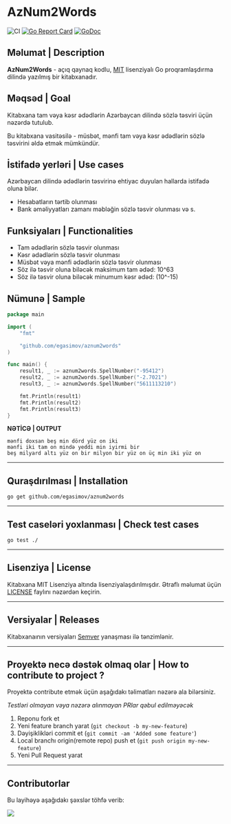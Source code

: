 # AzNum2Words
![CI](https://github.com/egasimov/aznum2words/actions/workflows/ci.yml/badge.svg?branch=master) 
[![Go Report Card](https://goreportcard.com/badge/github.com/egasimov/aznum2words)](https://goreportcard.com/report/github.com/egasimov/aznum2words)
[![GoDoc](https://godoc.org/github.com/egasimov/aznum2words?status.svg)](https://godoc.org/github.com/egasimov/aznum2words)

## Məlumat | Description
**AzNum2Words** - açıq qaynaq kodlu, [MIT](./LICENSE) lisenziyalı Go proqramlaşdırma dilində yazılmış bir kitabxanadır.


## Məqsəd | Goal
Kitabxana tam vəya kəsr ədədlərin Azərbaycan dilində sözlə təsviri üçün nəzərdə tutulub.


Bu kitabxana vasitəsilə -  müsbət, mənfi tam vəya kəsr ədədlərin sözlə təsvirini əldə etmək mümkündür.

## İstifadə yerləri | Use cases
Azərbaycan dilində ədədlərin təsvirinə ehtiyac duyulan hallarda istifadə oluna bilər.

* Hesabatların tərtib olunması
* Bank əməliyyatları zamanı məbləğin sözlə təsvir olunması və s.

## Funksiyaları | Functionalities
* Tam ədədlərin sözlə təsvir olunması
* Kəsr ədədlərin sözlə təsvir olunması
* Müsbət vəya mənfi ədədlərin sözlə təsvir olunması
* Söz ilə təsvir oluna biləcək maksimum tam ədəd: 10^63
* Söz ilə təsvir oluna biləcək minumum kəsr ədəd: (10^-15)

## Nümunə | Sample

```go
package main

import (
	"fmt"

	"github.com/egasimov/aznum2words"
)

func main() {
	result1, _ := aznum2words.SpellNumber("-95412")
	result2, _ := aznum2words.SpellNumber("-2.7021")
	result3, _ := aznum2words.SpellNumber("5611113210")

	fmt.Println(result1)
	fmt.Println(result2)
	fmt.Println(result3)
}

```

**NƏTİCƏ | OUTPUT**
```text
mənfi doxsan beş min dörd yüz on iki
mənfi iki tam on mində yeddi min iyirmi bir
beş milyard altı yüz on bir milyon bir yüz on üç min iki yüz on
```
- - -
## Quraşdırılması | Installation
```shell
go get github.com/egasimov/aznum2words
```

- - -

## Test caseləri yoxlanması | Check test cases
```shell
go test ./
```
- - -
## Lisenziya | License
Kitabxana MIT Lisenziya altında lisenziyalaşdırılmışdır. Ətraflı məlumat üçün 
[LICENSE](./LICENSE) faylını nəzərdən keçirin. 

- - -
## Versiyalar | Releases
Kitabxanaının versiyaları [Semver](http://semver.org/) yanaşması ilə tənzimlənir.

- - -
## Proyektə necə dəstək olmaq olar | How to contribute to project ? 

Proyektə contribute etmək üçün aşağıdakı təlimatları nəzərə ala bilərsiniz.

*Testləri olmayan vəya nəzərə alınmayan PRlar qəbul edilməyəcək*

1. Reponu fork et
2. Yeni feature branch yarat (`git checkout -b my-new-feature`)
3. Dəyişiklikləri commit et (`git commit -am 'Added some feature'`)
4. Local branchı origin(remote repo) push et  (`git push origin my-new-feature`)
5. Yeni Pull Request yarat 

- - - 

## Contributorlar

Bu layihəyə aşağıdakı şəxslər töhfə verib:

<!-- Contributors list -->
<a href="https://github.com/egasimov/aznum2words/graphs/contributors">
  <img src="https://contrib.rocks/image?repo=egasimov/aznum2words" />
</a>

<!--Made with [contrib.rocks](https://contrib.rocks). -->
<!-- Contributors list -->
